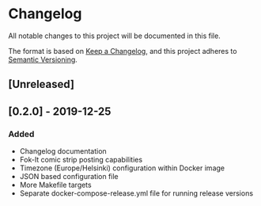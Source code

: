 # Changelog
All notable changes to this project will be documented in this file.

The format is based on [Keep a Changelog](https://keepachangelog.com/en/1.0.0/),
and this project adheres to [Semantic Versioning](https://semver.org/spec/v2.0.0.html).

## [Unreleased]

## [0.2.0] - 2019-12-25
### Added
- Changelog documentation
- Fok-It comic strip posting capabilities
- Timezone (Europe/Helsinki) configuration within Docker image
- JSON based configuration file
- More Makefile targets
- Separate docker-compose-release.yml file for running release versions
